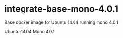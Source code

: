 # integrate-base-mono-4.0.1
Base docker image for Ubuntu 14.04 running mono 4.0.1

Ubuntu:14.04
Mono 4.0.1
